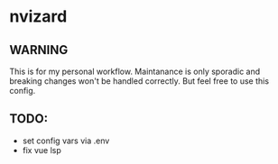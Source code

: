 # nvizard

## WARNING
This is for my personal workflow. Maintanance is only sporadic and breaking changes won't be handled correctly. But feel free to use this config.

## TODO:
- set config vars via .env
- fix vue lsp

